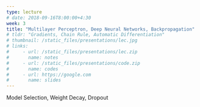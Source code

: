 ```yaml
---
type: lecture
# date: 2018-09-16T8:00:00+4:30
week: 3
title: "Multilayer Perceptron, Deep Neural Networks, Backpropagation"
# tldr: "Gradients, Chain Rule, Automatic Differentiation"
# thumbnail: /static_files/presentations/lec.jpg
# links: 
#     - url: /static_files/presentations/lec.zip
#       name: notes
#     - url: /static_files/presentations/code.zip
#       name: codes
#     - url: https://google.com
#       name: slides
---
```

Model Selection, Weight Decay, Dropout

